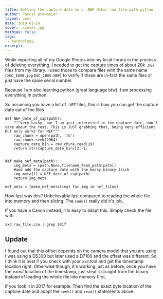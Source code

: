```yaml
---
title: Getting the capture date in a .NEF Nikon raw file with python
author: Pascal Brokmeier
layout: post
date: 2018-01-24
cover: ./cover.jpg
mathjax: false
tags:
 - technology
excerpt:
---
```


While importing all of my Google Photos into my local library in the process of deleting everything, I needed to get the capture times of about 20k `.NEF` files from my library. I used those to compare files with the same name (`DSC_1000.jpg` `DSC_1000.NEF`) to verify if these are in-fact the same files or just have the same serial number.

Because I am also learning python (great language btw), I am processing everything in python.

So assuming you have a list of `.NEF` files, this is how you can get the capture date out of the files

```
def NEF_date_of_cap(path):
    """very hacky, but I am just interested in the capture date, don't care about the rest. This is JUST grabbing that, being very efficient but only works for NEF"""
    raw_chunk = open(path, 'rb')
    raw_chunk.seek(2964)
    capture_date_bin = raw_chunk.read(19)
    return str(capture_date_bin)[2:-1]


def make_nef_meta(path):
    img_meta = [path,None,filename_from_path(path)]
    #and add the capture date with the hacky binary trick
    img_meta[1] = NEF_date_of_cap(path)
    return img_meta

nef_meta = [make_nef_meta(img) for img in nef_files]
```

How fast was this? Unbelievably fast compared to reading the whole file into memory and then slicing. The `seek()` really did it's job.

If you have a Canon instead, it is easy to adapt this. Simply check the file with

```
xxd raw_file.crw | grep 2017
```

## Update

I found out that this offset depends on the camera model that you are using. I was using a D5300 but later used a D7100 and the offset was different. So I think it is best if you check with your `xxd` tool and get the timestamp location right. Otherwise though, it's working just as before, once you have the *exact* location of the timestamp, just steal it straight from the binary instead of loading the whole file into memory first.

if you took it in 2017 for example. Then find the exact byte location of the capture date and adapt the `seek()` and `read()` statements above.
